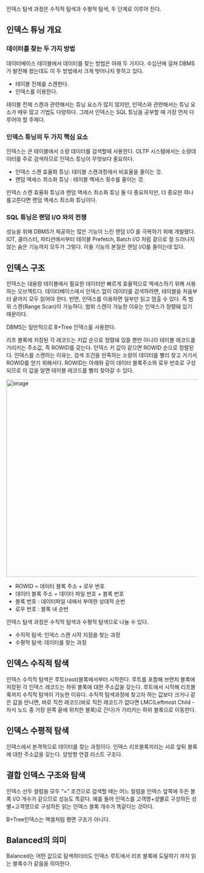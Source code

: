 인덱스 탐색 과정은 수직적 탐색과 수평적 탐색, 두 단계로 이루어 진다.

## 인덱스 튜닝 개요

### 데이터를 찾는 두 가지 방법

데이터베이스 테이블에서 데이터를 찾는 방법은 아래 두 가지다. 수십년에 걸쳐 DBMS가 발전해 왔는데도 이 두 방법에서 크게 벗어나지 못하고 있다. 

- 테이블 전체를 스캔한다.
- 인덱스를 이용한다.

테이블 전체 스캔과 관련해서는 튜닝 요소가 많지 않지만, 인덱스와 관련해서는 튜닝 요소가 매우 많고 기법도 다양하다. 그래서 인덱스는 SQL 튜닝을 공부할 때 가장 먼저 다루어야 할 주제다.

### 인덱스 튜닝의 두 가지 핵심 요소

인덱스는 큰 테이블에서 소량 데이터를 검색할때 사용한다. OLTP 시스템에서는 소량데이터를 주로 검색하므로 인덱스 튜닝이 무엇보다 중요하다.

- 인덱스 스캔 효율화 튜닝: 테이블 스캔과정에서 비효율을 줄이는 것.
- 랜덤 엑세스 최소화 튜닝 : 테이블 액세스 횟수를 줄이는 것.

인덱스 스캔 효율화 튜닝과 랜덤 액세스 최소화 튜닝 둘 다 중요하지만, 더 중요한 하나를고른다면 랜덤 엑세스 최소화 튜닝이다.

### SQL 튜닝은 랜덤 I/O 와의 전쟁

성능을 위해 DBMS가 제공하는 많은 기능이 느린 랜덤 I/O 를 극복하기 위해 개발됐다. IOT, 클러스터, 파티션에서부터 테이블 Prefetch, Batch I/O 처럼 겉으로 잘 드러나지 않는 숨은 기능까지 모두가 그렇다. 이들 기능의 본질은 랜덤 I/O를 줄이는데 있다. 

## 인덱스 구조

인덱스는 대용량 테이블에서 필요한 데이터만 빠르게 효율적으로 엑세스하기 위해 사용하는 오브젝트다. 데이터베이스에서 인덱스 없이 데이터를 검색하려면, 테이블을 처음부터 끝까지 모두 읽어야 한다. 반면, 인덱스를 이용하면 일부만 읽고 멈출 수 있다. 즉 범위 스캔(Range Scan)이 가능하다. 범위 스캔이 가능한 이유는 인덱스가 정렬돼 있기 때문이다. 

DBMS는 일반적으로 B+Tree 인덱스를 사용한다. 

리프 블록에 저장된 각 레코드는 키값 순으로 정렬돼 있을 뿐만 아니라 테이블 레코드를 가리키는 주소값, 즉 ROWID를 갖는다. 인덱스 키 값이 같으면 ROWID 순으로 정렬된다. 인덱스를 스캔하는 이유는, 검색 조건을 만족하는 소량의 데이터를 빨리 찾고 거기서 ROWID를 얻기 위해서다. ROWID는 아래와 같이 데이터 블록주소와 로우 번호로 구성되므로 이 값을 알면 테이블 레코드를 빨리 찾아갈 수 있다.

<img width="519" alt="image" src="https://github.com/jeongye01/TIL/assets/74299317/32772f9f-5772-4854-a28e-3f7737828723">



- ROWID = 데이터 블록 주소 + 로우 번호
- 데이터 블록 주소 = 데이터 파일 번호 + 블록 번호
- 블록 번호 : 데이터파일 내에서 부여한 상대적 순번
- 로우 번호 : 블록 내 순번

인덱스 탐색 과정은 수직적 탐색과 수평적 탐색으로 나눌 수 있다.

- 수직적 탐색: 인덱스 스캔 시작 지점을 찾는 과정
- 수평적 탐색: 데이터를 찾는 과정

## 인덱스 수직적 탐색

인덱스 수직적 탐색은 루트(root)블록에서부터 시작한다. 루트를 포함해 브랜치 블록에 저장된 각 인덱스 레코드는 하위 블록에 대한 주소값을 갖는다. 루트에서 시작해 리프블록까지 수직적 탐색이 가능한 이유다. 수직적 탐색과정에 찾고자 하는 값보다 크거나 같은 값을 만나면, 바로 직전 레코드(바로 직전 레코드가 없다면 LMC(Leftmost Child - 자식 노드 중 가장 왼쪽 끝에 위치한 블록)로 간다)가 가리키는 하위 블록으로 이동한다. 

## 인덱스 수평적 탐색

인덱스에서 본격적으로 데이터를 찾는 과정이다. 인덱스 리프블록끼리는 서로 앞뒤 블록에 대한 주소값을 갖는다. 양방향 연결 리스트 구조다. 

## 결합 인덱스 구조와 탐색

인덱스 선두 컬럼을 모두 “=” 조건으로 검색할 때는 어느 컬럼을 인덱스 앞쪽에 두든 블록 I/O 개수가 같으므로 성능도 똑같다. 예를 들어 인덱스를 고객명+성별로 구성하든 성별+고객명으로 구성하든 읽는 인덱스 블록 개수가 똑같다는 것이다. 

B+Tree인덱스는 엑셀처럼 평면 구조가 아니다. 

## Balanced의 의미

Balanced는 어떤 값으로 탐색하더라도 인덱스 루트에서 리프 블록에 도달하기 까지 읽는 블록수가 같음을 의미한다.
